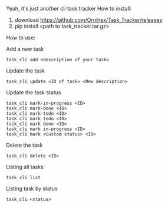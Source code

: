 Yeah, it's just another cli task tracker 
How to install:
1) download https://github.com/Ornihex/Task_Tracker/releases
2) pip install \<path to task_tracker.tar.gz>

How to use:

Add a new task
```
task_cli add <description of your task>
```

Update the task
```
task_cli update <ID of task> <New description>
```

Update the task status
```
task_cli mark-in-progress <ID>
task_cli mark-done <ID>
task_cli mark-todo <ID>
task_cli mark todo <ID>
task_cli mark done <ID>
task_cli mark in-progress <ID>
task_cli mark <Custom status> <ID>
```

Delete the task
```
task_cli delete <ID>
```

Listing all tasks
```
task_cli list
```

Listing task by status
```
task_cli <status>
```
